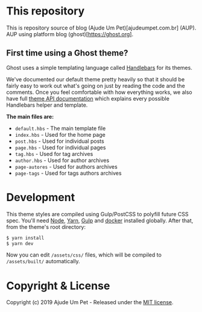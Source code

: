 # This repository

This is repository source of blog (Ajude Um Pet)[ajudeumpet.com.br] (AUP). AUP using platform blog (ghost)[https://ghost.org].

## First time using a Ghost theme?

Ghost uses a simple templating language called [Handlebars](http://handlebarsjs.com/) for its themes.

We've documented our default theme pretty heavily so that it should be fairly easy to work out what's going on just by reading the code and the comments. Once you feel comfortable with how everything works, we also have full [theme API documentation](https://themes.ghost.org) which explains every possible Handlebars helper and template.

**The main files are:**

- `default.hbs` - The main template file
- `index.hbs` - Used for the home page
- `post.hbs` - Used for individual posts
- `page.hbs` - Used for individual pages
- `tag.hbs` - Used for tag archives
- `author.hbs` - Used for author archives
- `page-autores` - Used for authors archives
- `page-tags` - Used for tags authors archives


# Development

This theme styles are compiled using Gulp/PostCSS to polyfill future CSS spec. You'll need [Node](https://nodejs.org/), [Yarn](https://yarnpkg.com/), [Gulp](https://gulpjs.com) and [docker](https://www.docker.com/) installed globally. After that, from the theme's root directory:

```bash
$ yarn install
$ yarn dev
```

Now you can edit `/assets/css/` files, which will be compiled to `/assets/built/` automatically.

# Copyright & License

Copyright (c) 2019 Ajude Um Pet - Released under the [MIT license](LICENSE).
